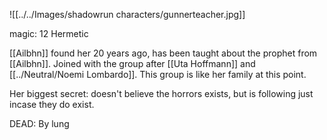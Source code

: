 ![[../../Images/shadowrun characters/gunnerteacher.jpg]]

magic: 12
Hermetic

[[Ailbhn]] found her 20 years ago, has been taught about the prophet from [[Ailbhn]]. Joined with the group after [[Uta Hoffmann]]  and [[../Neutral/Noemi Lombardo]]. This group is like her family at this point.

Her biggest secret: doesn't believe the horrors exists, but is following just incase they do exist.

DEAD: By lung